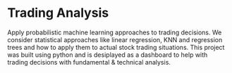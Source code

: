 # Trading Analysis
Apply probabilistic machine learning approaches to trading decisions. We consider statistical approaches like linear regression, KNN and regression trees and how to apply them to actual stock trading situations. This project was built using python and is desiplayed as a dashboard to help with trading decisions with fundamental & technical analysis.
